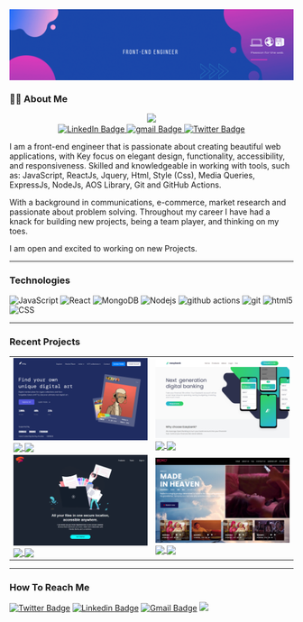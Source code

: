 
<img align="center" src="https://github.com/greycode-007/Stanley-Anosike/blob/main/media/Banner.gif.gif" width="850" />


### :man_technologist:  About Me
  
  <div id="header" align="center">
<img src="https://media.giphy.com/media/M9gbBd9nbDrOTu1Mqx/giphy.gif" width="100"/>
  </div>

<div id="badges"  align="center">
  <a href="https://www.linkedin.com/in/stanley-anosike-a5b44a222">
    <img src="https://img.shields.io/badge/LinkedIn-blue?style=for-the-badge&logo=linkedin&logoColor=white" alt="LinkedIn Badge"/>
  </a>
  <a href="mailto:stanleymm2@gmail.com">
    <img src="https://img.shields.io/badge/email-red?style=for-the-badge&logo=gmail&logoColor=white" alt="gmail Badge"/>
  </a>
  <a href="https://twitter.com/stanleymm2">
    <img src="https://img.shields.io/badge/Twitter-blue?style=for-the-badge&logo=twitter&logoColor=white" alt="Twitter Badge"/>
  </a>
</div>

<p> I am a front-end  engineer that is passionate about creating beautiful web applications, with Key focus on elegant design, functionality, accessibility, and responsiveness. Skilled and knowledgeable in working with tools, such as: JavaScript, ReactJs, Jquery, Html, Style (Css), Media Queries,  ExpressJs, NodeJs, AOS Library, Git and GitHub Actions.

 With a background in communications, e-commerce, market research and  passionate about problem solving. Throughout my career I have had a knack for building new projects, being a team player, and thinking on my toes. 

I am open and excited to working on new  Projects.   </p>

---

### Technologies
![JavaScript](https://img.shields.io/badge/-JavaScript-000?&logo=JavaScript)
<img alt="React" src="https://img.shields.io/badge/-React-45b8d8?style=flat-square&logo=react&logoColor=white" />
<img alt="MongoDB" src="https://img.shields.io/badge/-MongoDB-13aa52?style=flat-square&logo=mongodb&logoColor=white" />
<img alt="Nodejs" src="https://img.shields.io/badge/-Nodejs-43853d?style=flat-square&logo=Node.js&logoColor=white" />
<img alt="github actions" src="https://img.shields.io/badge/-Github_Actions-2088FF?style=flat-square&logo=github-actions&logoColor=white" />
<img alt="git" src="https://img.shields.io/badge/-Git-F05032?style=flat-square&logo=git&logoColor=white" />
<img alt="html5" src="https://img.shields.io/badge/-HTML5-E34F26?style=flat-square&logo=html5&logoColor=white" />
![CSS](https://img.shields.io/badge/Style-CSS-informational?style=flat&logo=css3&logoColor=white&color=4AB197)

---

### Recent Projects
<table>
 <tbody>
   <tr> 
   <td>
       <a href="#"><img src="https://github.com/greycode-007/Stanley-Anosike/blob/main/media/nft.png" width="350"/><br>
       <a href="https://github.com/greycode-007/Digitalwebsite"> <img align="center"src="https://img.shields.io/badge/%20Github-Repo-red">
       <a href="https://greycode-007.github.io/Digitalwebsite/#"><img align="center"src="https://img.shields.io/badge/%20W-Website-red">
    </td>
    <td>
        <a href="#"><img src="https://github.com/greycode-007/Stanley-Anosike/blob/main/media/easybank.png" width = "350"/><br>
        <a href="https://github.com/greycode-007/Easybank"><img align="center"src="https://img.shields.io/badge/%20Github-Repo-red">
        <a href="https://greycode-007.github.io/Easybank/"><img align="center"src="https://img.shields.io/badge/%20W-Website-red">
     </td>

   </tr>
     <tr>
    <td>
        <a href="#"><img src="https://github.com/greycode-007/Stanley-Anosike/blob/main/media/dark-fylo.png" width = "350"/><br>
        <a href="https://github.com/greycode-007/fylo-dark">                                                                             <img
        align="center"src="https://img.shields.io/badge/%20Github-Repo-red">
        <a href="https://greycode-007.github.io/fylo-dark/#"><img align="center"src="https://img.shields.io/badge/%20W-Website-red">
    </td>
      <td>
        <a href="#"><img src="https://github.com/greycode-007/Stanley-Anosike/blob/main/media/MovieApp.png" width = "350"/><br>
        <a href="https://github.com/greycode-007/MovieAPP">                                                                             <img 
        align="center"src="https://img.shields.io/badge/%20Github-Repo-red">
        <a href="https://greycode-007.github.io/MovieAPP/#"><img align="center"src="https://img.shields.io/badge/%20W-Website-red">
      </td>
   </tr>
   </tbody>
</table>

---

### How To Reach Me
[![Twitter Badge](https://img.shields.io/badge/-@stanleymm2-1ca0f1?style=flat-square&labelColor=1ca0f1&logo=twitter&logoColor=white&link=https://twitter.com/stanleymm2)](https://twitter.com/stanleymm2) 
[![Linkedin Badge](https://img.shields.io/badge/-stanleyAnosike-blue?style=flat-square&logo=Linkedin&logoColor=white&link=https://www.linkedin.com/in/stanley-anosike-a5b44a222)](https://www.linkedin.com/in/stanley-anosike-a5b44a222)
[![Gmail Badge](https://img.shields.io/badge/-stanleymm2@gmail.com-c14438?style=flat-square&logo=Gmail&logoColor=white&link=mailto:stanleymm2@gmail.com)](mailto:stanleymm2@gmail.com)
[<img src="https://img.shields.io/badge/Personal%20Site-StanleyAnosike-red">](https://greycode-007.github.io/fylo-dark/#)



